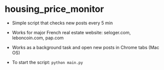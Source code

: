 # housing_price_monitor

+ Simple script that checks new posts every 5 min

+ Works for major French real estate website: seloger.com, leboncoin.com, pap.com

+ Works as a background task and open new posts in Chrome tabs (Mac OS)

+ To start the script: `python main.py`
